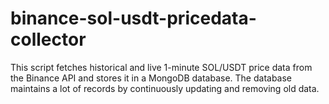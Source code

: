 # binance-sol-usdt-pricedata-collector
This script fetches historical and live 1-minute SOL/USDT price data from the Binance API and stores it in a MongoDB database. The database maintains a lot of records by continuously updating and removing old data.
